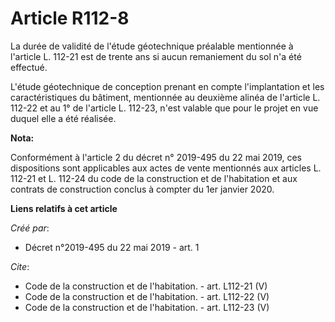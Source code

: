 # Article R112-8

La durée de validité de l'étude géotechnique préalable mentionnée à l'article L. 112-21 est de trente ans si aucun
remaniement du sol n'a été effectué. 

L'étude géotechnique de conception prenant en compte l'implantation et les caractéristiques du bâtiment, mentionnée au
deuxième alinéa de l'article L. 112-22 et au 1° de l'article L. 112-23, n'est valable que pour le projet en vue duquel elle a
été réalisée.

**Nota:**

Conformément à l'article 2 du décret n° 2019-495 du 22 mai 2019, ces dispositions sont applicables aux actes de vente
mentionnés aux articles L. 112-21 et L. 112-24 du code de la construction et de l'habitation et aux contrats de construction
conclus à compter du 1er janvier 2020.

**Liens relatifs à cet article**

_Créé par_:

  - Décret n°2019-495 du 22 mai 2019 - art. 1

_Cite_:

  - Code de la construction et de l'habitation. - art. L112-21 (V)
  - Code de la construction et de l'habitation. - art. L112-22 (V)
  - Code de la construction et de l'habitation. - art. L112-23 (V)
